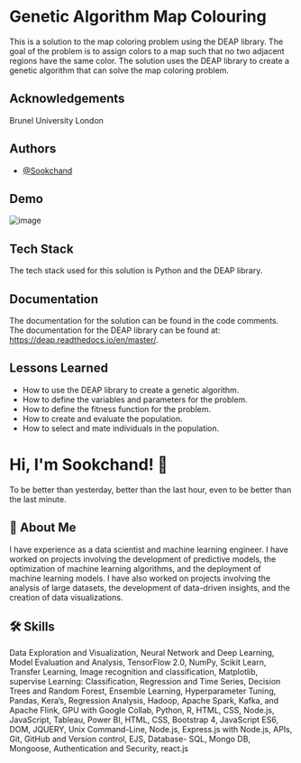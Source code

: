 
# Genetic Algorithm Map Colouring

This is a solution to the map coloring problem using the DEAP library. The goal of the problem is to assign colors to a map such that no two adjacent regions have the same color. The solution uses the DEAP library to create a genetic algorithm that can solve the map coloring problem.

## Acknowledgements
Brunel University London

## Authors

- [@Sookchand](https://github.com/Sookchand)


## Demo

![image](https://user-images.githubusercontent.com/34344439/210068175-bc2675eb-1ad6-4f63-8aac-668dacce4540.png)


## Tech Stack

The tech stack used for this solution is Python and the DEAP library.

## Documentation

The documentation for the solution can be found in the code comments. The documentation for the DEAP library can be found at: https://deap.readthedocs.io/en/master/.


## Lessons Learned

- How to use the DEAP library to create a genetic algorithm.
- How to define the variables and parameters for the problem.
- How to define the fitness function for the problem.
- How to create and evaluate the population.
- How to select and mate individuals in the population.
# Hi, I'm Sookchand! 👋

To be better than yesterday, better than the last hour, even to be better than the last
minute.
## 🚀 About Me
I have experience as a data scientist and machine learning engineer. I have worked on
projects involving the development of predictive models, the optimization of machine
learning algorithms, and the deployment of machine learning models. I have also worked on
projects involving the analysis of large datasets, the development of data-driven insights,
and the creation of data visualizations.
## 🛠 Skills
Data Exploration and Visualization, Neural Network and Deep Learning, Model Evaluation
and Analysis, TensorFlow 2.0, NumPy, Scikit Learn, Transfer Learning, Image recognition and
classification, Matplotlib, supervise Learning: Classification, Regression and Time Series,
Decision Trees and Random Forest, Ensemble Learning, Hyperparameter Tuning, Pandas,
Kera’s, Regression Analysis, Hadoop, Apache Spark, Kafka, and Apache Flink, GPU with
Google Collab, Python, R, HTML, CSS, Node.js, JavaScript, Tableau, Power BI, HTML, CSS,
Bootstrap 4, JavaScript ES6, DOM, JQUERY, Unix Command-Line, Node.js, Express.js with Node.js,
APIs, Git, GitHub and Version control, EJS, Database- SQL, Mongo DB, Mongoose, Authentication and
Security, react.js
